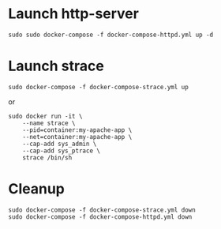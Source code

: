 # Launch http-server
```
sudo sudo docker-compose -f docker-compose-httpd.yml up -d
```
# Launch strace
```
sudo docker-compose -f docker-compose-strace.yml up
```
or 
```
sudo docker run -it \
	--name strace \
	--pid=container:my-apache-app \
	--net=container:my-apache-app \
	--cap-add sys_admin \
	--cap-add sys_ptrace \
	strace /bin/sh
```


# Cleanup
```
sudo docker-compose -f docker-compose-strace.yml down
sudo docker-compose -f docker-compose-httpd.yml down
```